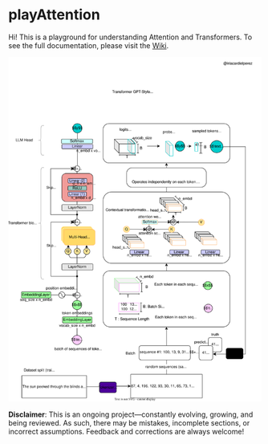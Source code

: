 # playAttention

Hi! This is a playground for understanding Attention and Transformers. To see the full documentation, please visit the [Wiki](https://github.com/iriacardiel/playAttention/wiki).

<p align="center">
  <img src="media/transformers.svg" width="750">
</p>

**Disclaimer**: This is an ongoing project—constantly evolving, growing, and being reviewed. As such, there may be mistakes, incomplete sections, or incorrect assumptions. Feedback and corrections are always welcome!
